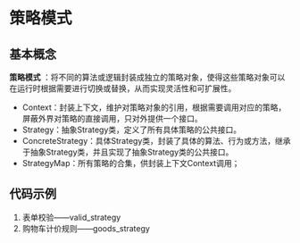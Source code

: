 # 策略模式

## 基本概念

**策略模式** ：将不同的算法或逻辑封装成独立的策略对象，使得这些策略对象可以在运行时根据需要进行切换或替换，从而实现灵活性和可扩展性。

* Context：封装上下文，维护对策略对象的引用，根据需要调用对应的策略，屏蔽外界对策略的直接调用，只对外提供一个接口。
* Strategy：抽象Strategy类，定义了所有具体策略的公共接口。
* ConcreteStrategy：具体Strategy类，封装了具体的算法、行为或方法，继承于抽象Strategy类，并且实现了抽象Strategy类的公共接口。
* StrategyMap：所有策略的合集，供封装上下文Context调用；


## 代码示例

1. 表单校验——valid_strategy
2. 购物车计价规则——goods_strategy
